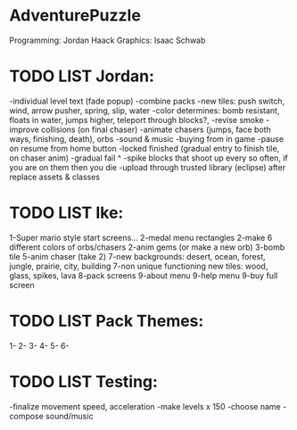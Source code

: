 AdventurePuzzle
=========
Programming: Jordan Haack
Graphics: Isaac Schwab

TODO LIST Jordan:
=========
-individual level text (fade popup)
-combine packs
-new tiles: push switch, wind, arrow pusher, spring, slip, water
-color determines: bomb resistant, floats in water, jumps higher, teleport through blocks?,
-revise smoke
-improve collisions (on final chaser)
-animate chasers (jumps, face both ways, finishing, death), orbs
-sound & music
-buying from in game
-pause on resume from home button
-locked finished (gradual entry to finish tile, on chaser anim)
-gradual fail ^
-spike blocks that shoot up every so often, if you are on them then you die
-upload through trusted library (eclipse) after replace assets & classes

TODO LIST Ike:
=========
1-Super mario style start screens...
2-medal menu rectangles
2-make 6 different colors of orbs/chasers
2-anim gems (or make a new orb)
3-bomb tile
5-anim chaser (take 2)
7-new backgrounds: desert, ocean, forest, jungle, prairie, city, building
7-non unique functioning new tiles: wood, glass, spikes, lava
8-pack screens
9-about menu
9-help menu
9-buy full screen

TODO LIST Pack Themes:
=========
1-
2-
3-
4-
5-
6-

TODO LIST Testing:
=========
-finalize movement speed, acceleration
-make levels x 150
-choose name
-compose sound/music